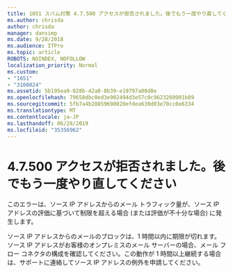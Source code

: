 ```yaml
---
title: 1051 スパム対策 4.7.500 アクセスが拒否されました。後でもう一度やり直してください
ms.author: chrisda
author: chrisda
manager: dansimp
ms.date: 9/28/2018
ms.audience: ITPro
ms.topic: article
ROBOTS: NOINDEX, NOFOLLOW
localization_priority: Normal
ms.custom:
- "1051"
- "3100024"
ms.assetid: 5b195ea9-028b-42a8-8b39-e19797a00d8e
ms.openlocfilehash: 79658dbc0ed3e902494d3e57c0c9623260901b89
ms.sourcegitcommit: 5fb7a4b28859690020efdea630d03e70cc0e6334
ms.translationtype: MT
ms.contentlocale: ja-JP
ms.lasthandoff: 06/28/2019
ms.locfileid: "35356962"
---
```

# <a name="47500-access-denied-please-try-again-later"></a>4.7.500 アクセスが拒否されました。後でもう一度やり直してください

このエラーは、ソース IP アドレスからのメール トラフィック量が、ソース IP アドレスの評価に基づいて制限を超える場合 (または評価が不十分な場合) に発生します。

ソース IP アドレスからのメールのブロックは、1 時間以内に期限が切れます。ソース IP アドレスがお客様のオンプレミスのメール サーバーの場合、メール フロー コネクタの構成を確認してください。この動作が 1 時間以上継続する場合は、サポートに連絡してソース IP アドレスの例外を申請してください。
